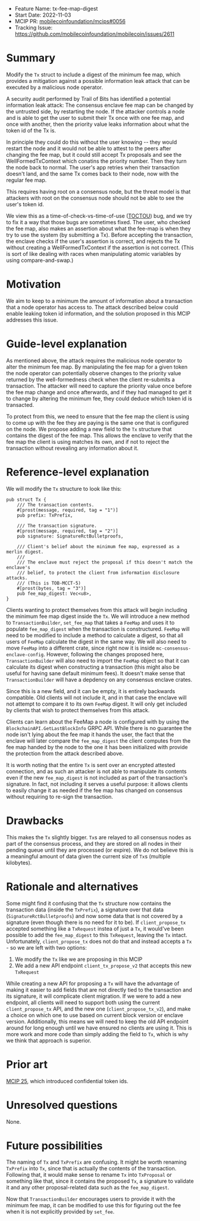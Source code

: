 - Feature Name: tx-fee-map-digest
- Start Date: 2022-11-03
- MCIP PR: [mobilecoinfoundation/mcips#0056](https://github.com/mobilecoinfoundation/mcips/pull/56)
- Tracking Issue: https://github.com/mobilecoinfoundation/mobilecoin/issues/2611

# Summary
[summary]: #summary

Modify the `Tx` struct to include a digest of the minimum fee map, which provides a mitigation against a possible information leak attack that can be executed by a malicious node operator.

A security audit performed by Trail of Bits has identified a potential information leak attack: The consensus enclave fee map can be changed by the untrusted side, by restarting the node. If the attacker controls a node and is able to get the user to submit their Tx once with one fee map, and once with another, then the priority value leaks information about what the token id of the Tx is.

In principle they could do this without the user knowing -- they would restart the node and it would not be able to attest to the peers after changing the fee map, but it could still accept Tx proposals and see the WellFormedTxContext which conatins the priority number. Then they turn the node back to normal. The user's app retries when their transaction doesn't land, and the same Tx comes back to their node, now with the regular fee map.

This requires having root on a consensus node, but the threat model is that attackers with root on the consensus node should not be able to see the user's token id.

We view this as a time-of-check-vs-time-of-use ([TOCTOU](https://en.wikipedia.org/wiki/Time-of-check_to_time-of-use)) bug, and we try to fix it a way that those bugs are sometimes fixed. The user, who checked the fee map, also makes an assertion about what the fee-map is when they try to use the system (by submitting a Tx). Before accepting the transaction, the enclave checks if the user's assertion is correct, and rejects the Tx without creating a WellFormedTxContext if the assertion is not correct. (This is sort of like dealing with races when manipulating atomic variables by using compare-and-swap.)

# Motivation
[motivation]: #motivation

We aim to keep to a minimum the amount of information about a transaction that a node operator has access to. The attack described below could enable leaking token id information, and the solution proposed in this MCIP addresses this issue.


# Guide-level explanation
[guide-level-explanation]: #guide-level-explanation

As mentioned above, the attack requires the malicious node operator to alter the minimum fee map. By manipulating the fee map for a given token the node operator can potentially observe changes to the priority value returned by the well-formedness check when the client re-submits a transaction. The attacker will need to capture the priority value once before the fee map change and once afterwards, and if they had managed to get it to change by altering the minimum fee, they could deduce which token id is transacted.

To protect from this, we need to ensure that the fee map the client is using to come up with the fee they are paying is the same one that is configured on the node. We propose adding a new field to the `Tx` structure that contains the digest of the fee map. This allows the enclave to verify that the fee map the client is using matches its own, and if not to reject the transaction without revealing any information about it.

# Reference-level explanation
[reference-level-explanation]: #reference-level-explanation

We will modify the `Tx` structure to look like this:
```
pub struct Tx {
    /// The transaction contents.
    #[prost(message, required, tag = "1")]
    pub prefix: TxPrefix,

    /// The transaction signature.
    #[prost(message, required, tag = "2")]
    pub signature: SignatureRctBulletproofs,

    /// Client's belief about the minimum fee map, expressed as a merlin digest.
    ///
    /// The enclave must reject the proposal if this doesn't match the enclave's
    /// belief, to protect the client from information disclosure attacks.
    /// (This is TOB-MCCT-5)
    #[prost(bytes, tag = "3")]
    pub fee_map_digest: Vec<u8>,
}
```

Clients wanting to protect themselves from this attack will begin including the minimum fee map digest inside the `Tx`. We will introduce a new method to `TransactionBuilder`, `set_fee_map` that takes a `FeeMap` and uses it to populate `fee_map_digest` when the transaction is constructured. `FeeMap` will need to be modified to include a method to calculate a digest, so that all users of `FeeMap` calculate the digest in the same way.
We will also need to move `FeeMap` into a different crate, since right now it is inside `mc-consensus-enclave-config`. However, following the changes proposed here, `TransactionBuilder` will also need to import the `FeeMap` object so that it can calculate its digest when constructing a transaction (this might also be useful for having sane default minimum fees). It doesn't make sense that `TransactionBuilder` will have a depdency on any consensus enclave crates.

Since this is a new field, and it can be empty, it is entirely backwards compatible. Old clients will not include it, and in that case the enclave will not attempt to compare it to its own `FeeMap` digest. It will only get included by clients that wish to protect themselves from this attack.

Clients can learn about the FeeMap a node is configured with by using the `BlockchainAPI.GetLastBlockInfo` GRPC API. While there is no guarantee the node isn't lying about the fee map it hands the user, the fact that the enclave will later compare the `fee_map_digest` the client computes from the fee map handed by the node to the one it has been initialized with provide the protection from the attack described above.

It is worth noting that the entire `Tx` is sent over an encrypted attested connection, and as such an attacker is not able to manipulate its contents even if the new `fee_map_digest` is not included as part of the transaction's signature. In fact, not including it serves a useful purpose: it allows clients to easily change it as needed if the fee map has changed on consensus without requiring to re-sign the transaction.

# Drawbacks
[drawbacks]: #drawbacks

This makes the `Tx` slightly bigger. `Tx`s are relayed to all consensus nodes as part of the consensus process, and they are stored on all nodes in their pending queue until they are processed (or expire). We do not believe this is a meaningful amount of data given the current size of `Tx`s (multiple kilobytes).

# Rationale and alternatives
[rationale-and-alternatives]: #rationale-and-alternatives

Some might find it confusing that the `Tx` structure now contains the transaction data (inside the `TxPrefix`), a signature over that data (`SignatureRctBulletproofs`) and now some data that is not covered by a signature (even though there is no need for it to be). If `client_propose_tx` accepted something like a `TxRequest` instea of just a `Tx`, it would've been possible to add the `fee_map_digest` to this `TxRequest`, leaving the `Tx` intact.
Unfortunately, `client_propose_tx` does not do that and instead accepts a `Tx` - so we are left with two options:
1. We modify the `Tx` like we are proposing in this MCIP
2. We add a new API endpoint `client_tx_propose_v2` that accepts this new `TxRequest`

While creating a new API for proposing a `Tx` will have the advantage of making it easier to add fields that are not directly tied to the transaction and its signature, it will complicate client migration. If we were to add a new endpoint, all clients will need to support both using the current `client_propose_tx` API, and the new one (`client_propose_tx_v2`), and make a choice on which one to use based on current block version or enclave version. Additionally, this means we will need to keep the old API endpoint around for long enough until we have ensured no clients are using it. This is more work and more code than simply adding the field to `Tx`, which is why we think that approach is superior.

# Prior art
[prior-art]: #prior-art

[MCIP 25](text/0025-confidential-token-ids.md), which introduced confidential token ids.

# Unresolved questions
[unresolved-questions]: #unresolved-questions

None.

# Future possibilities
[future-possibilities]: #future-possibilities

The naming of `Tx` and `TxPrefix` are confusing. It might be worth renaming `TxPrefix` into `Tx`, since that is actually the contents of the transaction. Following that, it would make sense to rename `Tx` into `TxProposal` or something like that, since it contains the proposed `Tx`, a signature to validate it and any other proposal-related data such as the `fee_map_digest`.

Now that `TransactionBuilder` encourages users to provide it with the minimum fee map, it can be modified to use this for figuring out the fee when it is not explicitly provided by `set_fee`.
